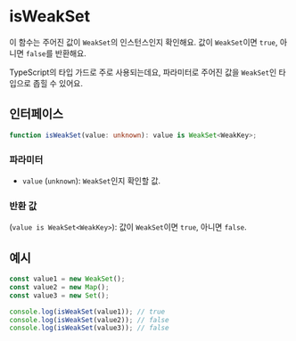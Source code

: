 # isWeakSet

이 함수는 주어진 값이 `WeakSet`의 인스턴스인지 확인해요.
값이 `WeakSet`이면 `true`, 아니면 `false`를 반환해요.

TypeScript의 타입 가드로 주로 사용되는데요, 파라미터로 주어진 값을 `WeakSet`인 타입으로 좁힐 수 있어요.

## 인터페이스

```typescript
function isWeakSet(value: unknown): value is WeakSet<WeakKey>;
```

### 파라미터

- `value` (`unknown`): `WeakSet`인지 확인할 값.

### 반환 값

(`value is WeakSet<WeakKey>`): 값이 `WeakSet`이면 `true`, 아니면 `false`.

## 예시

```typescript
const value1 = new WeakSet();
const value2 = new Map();
const value3 = new Set();

console.log(isWeakSet(value1)); // true
console.log(isWeakSet(value2)); // false
console.log(isWeakSet(value3)); // false
```
